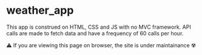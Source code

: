 # weather_app
This app is construed on HTML, CSS and JS with no MVC framework. API calls are made to fetch data and have a frequency of 60 calls per hour.


⚠️ If you are viewing this page on browser, the site is under maintainance ☢️
